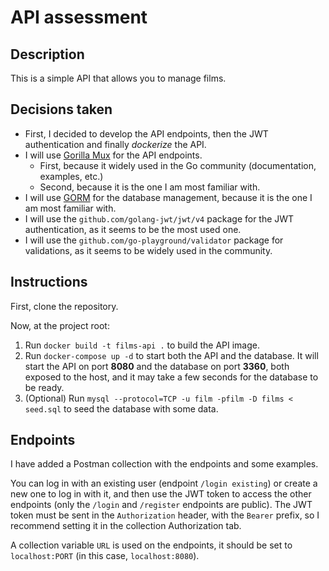 # API assessment

## Description

This is a simple API that allows you to manage films.

## Decisions taken

- First, I decided to develop the API endpoints, then the JWT authentication and finally _dockerize_ the API.
- I will use [Gorilla Mux](https://github.com/gorilla/mux) for the API endpoints.
    - First, because it widely used in the Go community (documentation, examples, etc.)
    - Second, because it is the one I am most familiar with.
- I will use [GORM](https://github.com/go-gorm/gorm) for the database management, because it is the one I am most
  familiar with.
- I will use the `github.com/golang-jwt/jwt/v4` package for the JWT authentication, as it seems to be the most used one.
- I will use the `github.com/go-playground/validator` package for validations, as it seems to be widely used in the
  community.

## Instructions

First, clone the repository.

Now, at the project root:

1. Run `docker build -t films-api .` to build the API image.
2. Run `docker-compose up -d` to start both the API and the database. It will start the API on port
   **8080** and the database on port **3360**, both exposed to the host, and it may take a few seconds for the database
   to be ready.
3. (Optional) Run `mysql --protocol=TCP -u film -pfilm -D films < seed.sql` to seed the database with some data.

## Endpoints

I have added a Postman collection with the endpoints and some examples.

You can log in with an existing user (endpoint `/login existing`) or create a new one to log in with it, and then use
the JWT token to access the other endpoints (only the `/login` and `/register` endpoints are public). The JWT token must
be sent in the `Authorization` header, with the `Bearer` prefix, so I recommend setting it in the collection
Authorization tab.

A collection variable `URL` is used on the endpoints, it should be set to `localhost:PORT` (in this
case, `localhost:8080`).